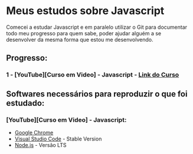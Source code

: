# Meus estudos sobre Javascript

Comecei a estudar Javascript e em paralelo utilizar o Git para documentar todo meu progresso para quem sabe, poder ajudar alguém a se desenvolver da mesma forma que estou me desenvolvendo.

## Progresso:
### 1 - [YouTube][Curso em Video] - Javascript - [Link do Curso](https://www.youtube.com/watch?v=BXqUH86F-kA&list=PLntvgXM11X6pi7mW0O4ZmfUI1xDSIbmTm)

## Softwares necessários para reproduzir o que foi estudado:

### [YouTube][Curso em Video] - Javascript:
- [Google Chrome](https://www.google.com/chrome/)
- [Visual Studio Code](https://code.visualstudio.com/) - Stable Version
- [Node.js](https://nodejs.org/en/) - Versão LTS
